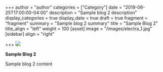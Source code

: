 +++
author = "author"
categories = ["Category"]
date = "2019-06-25T17:00:00-04:00"
description = "Sample blog 2 description"
display_categories = true
display_date = true
draft = true
fragment = "fragment"
summary = "Sample blog 2 summary"
title = "Sample Blog 2"
title_align = "left"
weight = 100
[asset]
image = "/images/electra_1.jpg"
[sidebar]
align = "right"

+++
![](/images/sola_1.jpg)

**Sample Blog 2**

Sample blog 2 content